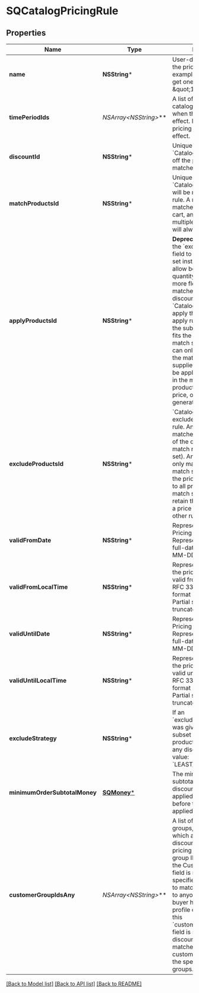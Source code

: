 # SQCatalogPricingRule

## Properties
Name | Type | Description | Notes
------------ | ------------- | ------------- | -------------
**name** | **NSString*** | User-defined name for the pricing rule. For example, \&quot;Buy one get one free\&quot; or \&quot;10% off\&quot;. | [optional] 
**timePeriodIds** | **NSArray&lt;NSString*&gt;*** | A list of unique IDs for the catalog time periods when this pricing rule is in effect. If left unset, the pricing rule is always in effect. | [optional] 
**discountId** | **NSString*** | Unique ID for the &#x60;CatalogDiscount&#x60; to take off the price of all matched items. | [optional] 
**matchProductsId** | **NSString*** | Unique ID for the &#x60;CatalogProductSet&#x60; that will be matched by this rule. A match rule matches within the entire cart, and can match multiple times. This field will always be set. | [optional] 
**applyProductsId** | **NSString*** | __Deprecated__: Please use the &#x60;exclude_products_id&#x60; field to apply an exclude set instead. Exclude sets allow better control over quantity ranges and offer more flexibility for which matched items receive a discount.  &#x60;CatalogProductSet&#x60; to apply the pricing to. An apply rule matches within the subset of the cart that fits the match rules (the match set). An apply rule can only match once in the match set. If not supplied, the pricing will be applied to all products in the match set. Other products retain their base price, or a price generated by other rules. | [optional] 
**excludeProductsId** | **NSString*** | &#x60;CatalogProductSet&#x60; to exclude from the pricing rule. An exclude rule matches within the subset of the cart that fits the match rules (the match set). An exclude rule can only match once in the match set. If not supplied, the pricing will be applied to all products in the match set. Other products retain their base price, or a price generated by other rules. | [optional] 
**validFromDate** | **NSString*** | Represents the date the Pricing Rule is valid from. Represented in RFC 3339 full-date format (YYYY-MM-DD). | [optional] 
**validFromLocalTime** | **NSString*** | Represents the local time the pricing rule should be valid from. Represented in RFC 3339 partial-time format (HH:MM:SS). Partial seconds will be truncated. | [optional] 
**validUntilDate** | **NSString*** | Represents the date the Pricing Rule is valid until. Represented in RFC 3339 full-date format (YYYY-MM-DD). | [optional] 
**validUntilLocalTime** | **NSString*** | Represents the local time the pricing rule should be valid until. Represented in RFC 3339 partial-time format (HH:MM:SS). Partial seconds will be truncated. | [optional] 
**excludeStrategy** | **NSString*** | If an &#x60;exclude_products_id&#x60; was given, controls which subset of matched products is excluded from any discounts.  Default value: &#x60;LEAST_EXPENSIVE&#x60; | [optional] 
**minimumOrderSubtotalMoney** | [**SQMoney***](SQMoney.md) | The minimum order subtotal (before discounts or taxes are applied) that must be met before this rule may be applied. | [optional] 
**customerGroupIdsAny** | **NSArray&lt;NSString*&gt;*** | A list of IDs of customer groups, the members of which are eligible for discounts specified in this pricing rule. Notice that a group ID is generated by the Customers API. If this field is not set, the specified discount applies to matched products sold to anyone whether the buyer has a customer profile created or not. If this &#x60;customer_group_ids_any&#x60; field is set, the specified discount applies only to matched products sold to customers belonging to the specified customer groups. | [optional] 

[[Back to Model list]](../README.md#documentation-for-models) [[Back to API list]](../README.md#documentation-for-api-endpoints) [[Back to README]](../README.md)


